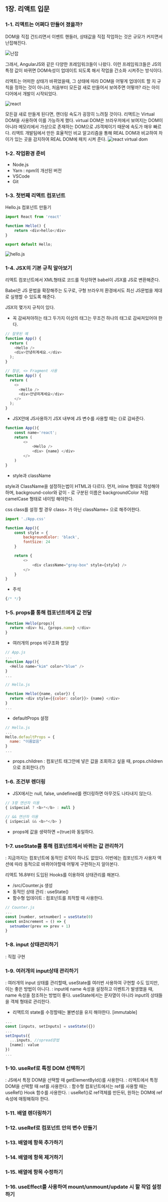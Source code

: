 
## 1장. 리액트 입문

### 1-1. 리액트는 어쩌다 만들어 졌을까?
DOM을 직접 건드리면서 이벤트 핸들러, 상태값을 직접 작업하는 것은 규모가 커지면서 난잡해진다.

![난잡](https://i.imgur.com/mJftTBq.png)

그래서, AngularJS와 같은 다양한 프레임워크들이 나왔다. 이런 프레임워크들은 JS의 특정 값이 바뀌면 DOM속성이 업데이트 되도록 해서 작업을 간소화 시켜주는 방식이다.

리액트는 어떠한 상태가 바뀌었을때, 그 상태에 따라 DOM을 어떻게 업데이트 할 지 규칙을 정하는 것이 아니라, 처음부터 모든걸 새로 만들어서 보여주면 어떻까? 라는 아이디어에서 개발이 시작되었다.

![react](https://i.imgur.com/kNKIeQZ.gif)

모든걸 새로 만들게 된다면, 랜더링 속도가 굉장히 느려질 것이다. 리액트는 Virtual DOM을 사용하여 이를 가능하게 했다.
virtual DOM은 브라우저에서 보여지는 DOM이 아니라 메모리에서 가상으로 존재하는 DOM으로 JS객체이기 때문에 속도가 매우 빠르다.
리액트 개발팀에서 만든 효율적인 비교 알고리즘을 통해 REAL DOM과 비교하여 차이가 있는 곳을 감지하여 REAL DOM에 패치 시켜 준다.
![react virtual dom](https://i.imgur.com/u6YnxUS.png)

### 1-2. 작업환경 준비
- Node.js
- Yarn : npm의 개선된 버전
- VSCode
- Git 

### 1-3. 첫번째 리액트 컴포넌트
Hello.js 컴포넌트 만들기

```js
import React from 'react'

function Hello() {
    return <div>hello</div>
}

export default Hello;
```

 ![hello.js](src/img/hellojs.PNG)


### 1-4. JSX의 기본 규칙 알아보기
리엑트 컴포넌트에서 XML형태로 코드를 작성하면 babel이 JSX를 JS로 변환해준다.

Babel은 JS 문법을 확장해주는 도구로, 구형 브라우저 환경에서도 최신 JS문법을 제대로 실행할 수 있도록 해준다.

JSX의 몇가지 규칙이 있다.
- 꼭 감싸져야하는 태그
두가지 이상의 태그는 무조건 하나의 태그로 감싸져있어야 한다.
```js
// 잘못된 예
function App() {
  return (
    <Hello />
    <div>안녕히계세요.</div>
  );
}
```

```js
// 정상, <> Fragment 사용
function App() {
  return (
    <> 
      <Hello />
      <div>안녕히계세요</div>
    </>
  );
}
```

- JSX안에 JS사용하기
JSX 내부에 JS 변수를 사용할 때는 {}로 감싸준다.
```js
function App(){
    const name='react';
    return (
        <>
            <Hello />
            <div> {name} </div>
        </>
    )
}
```

- style과 className

style과 ClassName을 설정하는법이 HTML과 다르다.
먼저, inline 형태로 작성해야하며, background-color와 같이 - 로 구분된 이름은 backgroundColor 처럼 camelCase 형태로 네이밍 해야한다.

css class를 설정 할 경우 class= 가 아닌 className= 으로 해주어한다.

```js
import './App.css'

function App(){
    const style = {
        backgroundColor: 'black',
        fontSize: 24
    }

    return {
        <>
            <div className="gray-box" style={style} /> 
        </>
    }
}
```

- 주석
```js
{/* */}
```

### 1-5. props를 통해 컴포넌트에게 값 전달

```js
function Hello(props){
  return <div> hi, {props.name} </div>
}
```

- 여러개의 props 비구조화 할당

```js
// App.js
...
function App(){
  <Hello name="kim" color="blue" />
}
...
```

```js
// Hello.js

function Hello({name, color}) {
  return <div style={{color: color}}> {name} </div>
}
...
```

- defaultProps 설정
```js
// Hello.js
...
Hello.defaultProps = {
  name: "이름없음"
}
...
```

- props.children
: 컴포넌트 태그안에 넣은 값을 조회하고 싶을 때, props.children으로 조회한다.(?)



### 1-6. 조건부 렌더링
- JSX에서는 null, false, undefined를 렌더링하면 아무것도 나타내지 않는다.

```js
// 3항 연산자 이용
{ isSpecial ? <b>*</b> : null }

// && 연산자 이용
{ isSpecial && <b>*</b> }

```

- props에 값을 생략하면 ={true}와 동일하다.


### 1-7. useState를 통해 컴포넌트에서 바뀌는 값 관리하기

: 지금까지는 컴포넌트에 동적인 로직이 하나도 없었다. 이번에는 컴포넌트가 사용자 액션에 따라 동적으로 바뀌어야할때 어떻게 구현하는지 알아본다.

리액트 16.8부터 도입된 Hooks를 이용하여 상태관리를 해본다.

- /src/Counter.js 생성
- 동적인 상태 관리 : useState()
- 함수형 업데이트 : 컴포넌트를 최적할 때 사용한다.
```js
// Counter.js
...
const [number, setnumber] = useState(0)
const onIncrement = () => {
  setnumber(prev => prev + 1)
}
```


### 1-8. input 상태관리하기
: 직접 구현

### 1-9. 여러개의 input상태 관리하기
: 여러개의 input 상태를 관리할때, useState를 여러번 사용하여 구현할 수도 있지만, 이는 좋은 방법이 아니다.
: input에 name 속성을 설정하고 이벤트가 발생했을 때, name 속성을 참조하는 방법이 좋다. useState에서는 문자열이 아니라 input의 상태들을 객체 형태로 관리한다.

- 리액트의 state를 수정할때는 불변성을 유지 해야한다. [immutable]
```js
...
const [inputs, setInputs] = useState({})
...
setInputs({
  ...inputs, //spread문법
  [name]: value
})
...
```

### 1-10. useRef로 특정 DOM 선택하기
: JS에서 특정 DOM을 선택할 때 getElementById()를 사용한다.
: 리액트에서 특정 DOM을 선택할 때 ref를 사용한다.
: 함수형 컴포넌트에서는 ref를 사용할 때는 useRef() Hook 함수를 사용한다.
: useRef()로 ref객체를 만든뒤, 원하는 DOM에 ref속성에 매핑해줘야 한다.



### 1-11. 배열 렌더링하기


### 1-12. useRef로 컴포넌트 안의 변수 만들기


### 1-13. 배열에 항목 추가하기


### 1-14. 배열에 항목 제거하기


### 1-15. 배열에 항목 수정하기


### 1-16. useEffect를 사용하여 mount/unmount/update 시 할 작업 설정하기

